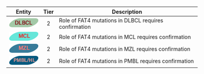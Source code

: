 |Entity|Tier|Description              |
|:----:|:----:|------------------------------|
|![DLBCL](images/icons/DLBCL_tier2.png) | 2 | Role of FAT4 mutations in DLBCL requires confirmation|
|![MCL](images/icons/MCL_tier2.png) | 2 | Role of FAT4 mutations in MCL requires confirmation|
|![MZL](images/icons/MZL_tier2.png) | 2 | Role of FAT4 mutations in MZL requires confirmation|
|![PMBL](images/icons/PMBL_tier2.png) | 2 | Role of FAT4 mutations in PMBL requires confirmation|
